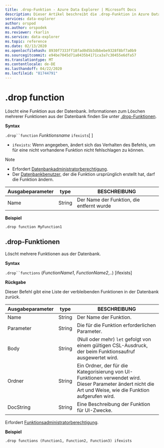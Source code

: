 ```yaml
---
title: .drop-Funktion - Azure Data Explorer | Microsoft Docs
description: Dieser Artikel beschreibt die .drop-Funktion in Azure Data Explorer.
services: data-explorer
author: orspod
ms.author: orspodek
ms.reviewer: rkarlin
ms.service: data-explorer
ms.topic: reference
ms.date: 02/13/2020
ms.openlocfilehash: 8930f7333ff18fad0d5b3dbbebe9328f8bf7a0b9
ms.sourcegitcommit: e94be7045d71a0435b4171ca3a7c30455e6dfa57
ms.translationtype: MT
ms.contentlocale: de-DE
ms.lasthandoff: 04/22/2020
ms.locfileid: "81744791"
---
```

# <a name="drop-function"></a>.drop function

Löscht eine Funktion aus der Datenbank.
Informationen zum Löschen mehrerer Funktionen aus der Datenbank finden Sie unter [.drop-Funktionen](#drop-functions).

**Syntax**

`.drop``function` *Funktionsname* `ifexists`[ ]

* `ifexists`: Wenn angegeben, ändert sich das Verhalten des Befehls, um für eine nicht vorhandene Funktion nicht fehlschlagen zu können.

> [!NOTE]
> * Erfordert [Datenbankadministratorberechtigung](../management/access-control/role-based-authorization.md).
> * Der [Datenbankbenutzer,](../management/access-control/role-based-authorization.md) der die Funktion ursprünglich erstellt hat, darf die Funktion ändern.  
    
|Ausgabeparameter |type |BESCHREIBUNG
|---|---|--- 
|Name  |String |Der Name der Funktion, die entfernt wurde
 
**Beispiel** 

```kusto
.drop function MyFunction1
```

## <a name="drop-functions"></a>.drop-Funktionen

Löscht mehrere Funktionen aus der Datenbank.

**Syntax**

`.drop``functions` (*FunctionName1*, *FunctionName2*,..) [ifexists]

**Rückgabe**

Dieser Befehl gibt eine Liste der verbleibenden Funktionen in der Datenbank zurück.

|Ausgabeparameter |type |BESCHREIBUNG
|---|---|--- 
|Name  |String |Der Name der Funktion. 
|Parameter  |String |Die für die Funktion erforderlichen Parameter.
|Body  |String |(Null oder mehr) `let` gefolgt von einem gültigen CSL-Ausdruck, der beim Funktionsaufruf ausgewertet wird.
|Ordner|String|Ein Ordner, der für die Kategorisierung von UI-Funktionen verwendet wird. Dieser Parameter ändert nicht die Art und Weise, wie die Funktion aufgerufen wird.
|DocString|String|Eine Beschreibung der Funktion für UI-Zwecke.

Erfordert [Funktionsadministratorberechtigung](../management/access-control/role-based-authorization.md).

**Beispiel** 
 
```kusto
.drop functions (Function1, Function2, Function3) ifexists
```
